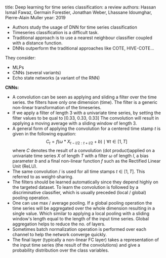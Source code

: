 
title: Deep learning for time series classification: a review
authors: Hassan Ismail Fawaz, Germain Forestier, Jonathan Weber, Lhassane Idoumghar, Pierre-Alain Muller
year: 2019


- Authors study the usage of DNN for time series classification
- Timeseries classification is a difficult task.
- Traditional approach is to use a nearest neighbour classifier coupled with a distance function.
- DNNs outperform the traditional approaches like COTE, HIVE-COTE...

They consider:
- MLPs
- CNNs (several variants)
- Echo state networks (a variant of the RNN)

**CNNs:**
- A convolution can be seen as applying and sliding a filter over the time series. the filters have only one dimension (time). The filter is a generic non-linear transformation of the timeseries.
- If we apply a filter of length 3 with a univariate time series, by setting the filter values to be qual to [0.33, 0.33, 0.33] The convolution will result in applying a moving average with a sliding window of length 3.
-  A general form of applying the convolution for a centered time stamp $t$ is given in the following equation:
$$
C_{t}=f\left(\omega * X_{t-l / 2: t+l / 2}+b\right) \mid \forall t \in[1, T]
$$
where $C$ denotes the result of a convolution (dot product)applied on a univariate time series $X$ of length $T$ with a filter $\omega$ of length $l$, a bias parameter $b$ and a final non-linear function $f$ such as the Rectified Linear Unit (ReLU).
- The same convolution / is used for all time stamps $t \in[1, T]$. This referred to as weight-sharing.
- The filters should be learned automatically since they depend highly on the targeted dataset. To learn the convolution is followed by a discriminative classifier, which is usually preceded (local / global) pooling operation.
- One can use max / average pooling. If a global pooling operation the time series will be aggregated over the whole dimension resulting in a single value. Which similar to applying a local pooling with a sliding window's length equal to the length of the input time series. Global aggregation helps to reduce the no. of layers.
- Sometimes batch normalization operation is performed over each channel to help the network converge quickly.
- The final layer (typically a non-linear FC layer) takes a representation of the input time series (the result of the convolutions) and give a probability distribution over the class variables.
